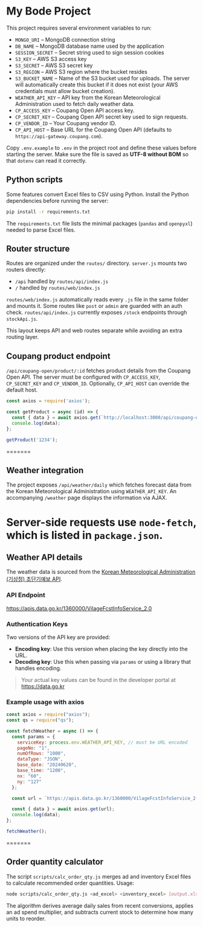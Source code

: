 # My Bode Project

This project requires several environment variables to run:

- `MONGO_URI` – MongoDB connection string
- `DB_NAME` – MongoDB database name used by the application
- `SESSION_SECRET` – Secret string used to sign session cookies
- `S3_KEY` – AWS S3 access key
- `S3_SECRET` – AWS S3 secret key
- `S3_REGION` – AWS S3 region where the bucket resides
- `S3_BUCKET_NAME` – Name of the S3 bucket used for uploads. The server will
  automatically create this bucket if it does not exist (your AWS credentials
  must allow bucket creation).
- `WEATHER_API_KEY` – API key from the Korean Meteorological Administration used
  to fetch daily weather data.
- `CP_ACCESS_KEY` – Coupang Open API access key.
- `CP_SECRET_KEY` – Coupang Open API secret key used to sign requests.
- `CP_VENDOR_ID` – Your Coupang vendor ID.
- `CP_API_HOST` – Base URL for the Coupang Open API (defaults to `https://api-gateway.coupang.com`).

Copy `.env.example` to `.env` in the project root and define these values before starting the server. Make sure the file is saved as **UTF-8 without BOM** so that `dotenv` can read it correctly.

## Python scripts

Some features convert Excel files to CSV using Python. Install the Python dependencies before running the server:

```bash
pip install -r requirements.txt
```

The `requirements.txt` file lists the minimal packages (`pandas` and `openpyxl`) needed to parse Excel files.

## Router structure

Routes are organized under the `routes/` directory. `server.js` mounts two routers directly:

- `/api` handled by `routes/api/index.js`
- `/` handled by `routes/web/index.js`

`routes/web/index.js` automatically reads every `.js` file in the same folder and mounts it. Some routes like `post` or `admin` are guarded with an auth check. `routes/api/index.js` currently exposes `/stock` endpoints through `stockApi.js`.

This layout keeps API and web routes separate while avoiding an extra routing layer.

## Coupang product endpoint

`/api/coupang-open/product/:id` fetches product details from the Coupang Open API.
The server must be configured with `CP_ACCESS_KEY`, `CP_SECRET_KEY` and `CP_VENDOR_ID`.
Optionally, `CP_API_HOST` can override the default host.

```js
const axios = require('axios');

const getProduct = async (id) => {
  const { data } = await axios.get(`http://localhost:3000/api/coupang-open/product/${id}`);
  console.log(data);
};

getProduct('1234');
```

=======


## Weather integration

The project exposes `/api/weather/daily` which fetches forecast data from the
Korean Meteorological Administration using `WEATHER_API_KEY`. An accompanying
`/weather` page displays the information via AJAX.


Server-side requests use `node-fetch`, which is listed in `package.json`.
=======


## Weather API details

The weather data is sourced from the [Korean Meteorological Administration (기상청) 초단기예보 API](https://data.go.kr/iim/api/selectAPIAcountView.do#).

### API Endpoint
https://apis.data.go.kr/1360000/VilageFcstInfoService_2.0

### Authentication Keys

Two versions of the API key are provided:

- **Encoding key**: Use this version when placing the key directly into the URL.
- **Decoding key**: Use this when passing via `params` or using a library that handles encoding.

> Your actual key values can be found in the developer portal at https://data.go.kr

### Example usage with axios

```js
const axios = require("axios");
const qs = require("qs");

const fetchWeather = async () => {
  const params = {
    serviceKey: process.env.WEATHER_API_KEY, // must be URL encoded
    pageNo: "1",
    numOfRows: "1000",
    dataType: "JSON",
    base_date: "20240620",
    base_time: "1200",
    nx: "60",
    ny: "127"
  };

  const url = `https://apis.data.go.kr/1360000/VilageFcstInfoService_2.0/getUltraSrtFcst?${qs.stringify(params)}`;

  const { data } = await axios.get(url);
  console.log(data);
};

fetchWeather();
```

=======

## Order quantity calculator

The script `scripts/calc_order_qty.js` merges ad and inventory Excel files to
calculate recommended order quantities. Usage:

```bash
node scripts/calc_order_qty.js <ad_excel> <inventory_excel> [output.xlsx]
```

The algorithm derives average daily sales from recent conversions, applies an
ad spend multiplier, and subtracts current stock to determine how many units
to reorder.


